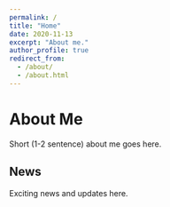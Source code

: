 ```yaml
---
permalink: /
title: "Home"
date: 2020-11-13
excerpt: "About me."
author_profile: true
redirect_from: 
  - /about/
  - /about.html
---
```



About Me
======
Short (1-2 sentence) about me goes here.

News
------
Exciting news and updates here.

